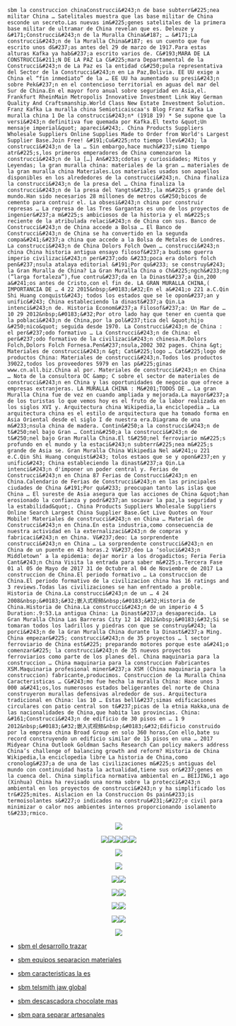 
```
sbm la construccion chinaConstrucci&#243;n de base subterr&#225;nea militar China … Satelitales muestra que las base militar de China esconde un secreto.Las nuevas im&#225;genes satelitales de la primera base militar de ultramar de China revelan que es. Deleuze y &#171;Construcci&#243;n de la Muralla China&#187; … &#171;La construcci&#243;n de la Muralla China&#187; es un cuento que fue escrito unos d&#237;as antes del 29 de marzo de 1917.Para estas alturas Kafka ya hab&#237;a escrito varios de. C&#193;MARA DE LA CONSTRUCCI&#211;N DE LA PAZ La C&#225;mara Departamental de la Construcci&#243;n de La Paz es la entidad c&#250;pula representativa del Sector de la Construcci&#243;n en La Paz,Bolivia. EE UU exige a China el “fin inmediato” de la … EE UU ha aumentado su presi&#243;n sobre Pek&#237;n en el contencioso territorial en aguas del mar del Sur de China.En el mayor foro anual sobre seguridad en Asia,el. Frankfurt RheinMain Metropolis Innovative Investment Link Way German Quality And Craftsmanship.World Class New Estate Investment Solution. Franz Kafka La muralla china Semioticaiscaa's Blog Franz Kafka La muralla china 1 De la construcci&#243;n* (1918 19) * Se supone que la versi&#243;n definitiva fue quemada por Kafka.El texto &quot;Un mensaje imperial&quot; apareci&#243;. China Products Suppliers Wholesale Suppliers Online Supplies Made to Order from World's Largest Supplier Base.Join Free! &#191;Cu&#225;nto tiempo llev&#243; la construcci&#243;n de la … Sin embargo,hace much&#237;simo tiempo atr&#225;s,los primeros emperadores de China comenzaron la construcci&#243;n de la […] An&#233;cdotas y curiosidades; Mitos y Leyendas; la gran muralla china: materiales de la gran … materiales de la gran muralla china Materiales.Los materiales usados son aquellos disponibles en los alrededores de la construcci&#243;n. China finaliza la construcci&#243;n de la presa del … China finaliza la construcci&#243;n de la presa del Yangts&#233;,la m&#225;s grande del mundo.Han sido necesarios 28 millones de metros c&#250;bicos de cemento para contruir el. La obsesi&#243;n china por construir represas … La represa de las Tres Gargantas es uno de los proyectos de ingenier&#237;a m&#225;s ambiciosos de la historia y el m&#225;s reciente de la atribulada relaci&#243;n de China con sus. Banco de Construcci&#243;n de China accede a Bolsa … El Banco de Construcci&#243;n de China se ha convertido en la segunda compa&#241;&#237;a china que accede a la Bolsa de Metales de Londres. La construcci&#243;n de China Dolors Folch Owen … construcci&#243;n china China historia antigua ensayo filosof&#237;a budismo guerra imperio civilizaci&#243;n per&#237;odo &#233;poca era dolors folch pen&#237;nsula atalaya editorial &#191;Por qu&#233; se construy&#243; la Gran Muralla de China? La Gran Muralla China o Ch&#225;ngch&#233;ng (”larga fortaleza”),fue contru&#237;da en la Dinast&#237;a Qin,200 a&#241;os antes de Cristo,con el fin de. LA GRAN MURALLA CHINA,( IMPORTANCIA DE … 4 22 2015&nbsp;&#0183;&#32;En el a&#241;o 221 a.C.Qin Shi Huang conquist&#243; todos los estados que se le opon&#237;an y unific&#243; China estableciendo la dinast&#237;a Qin.La intenci&#243;n de. Historia Econom&#237;a Filosof&#237;a: Un Mar de … 10 29 2012&nbsp;&#0183;&#32;Por otro lado hay que tener en cuenta que la poblaci&#243;n de China,por la pol&#237;tica del &quot;hijo &#250;nico&quot; seguida desde 1970. La Construcci&#243;n de China : el per&#237;odo formativo … La Construcci&#243;n de China: el per&#237;odo formativo de la civilizaci&#243;n chinesa.M.Dolors Folch,Dolors Folch Fornesa.Pen&#237;nsula,2002 302 pages. China &gt; Materiales de construcci&#243;n &gt; Cat&#225;logo … Cat&#225;logo de productos China: Materiales de construcci&#243;n.Todos los productos 39022,todos los proveedores 5979 en las p&#225;ginas www.cn.all.biz.China al por. Materiales de construcci&#243;n en China … Nota de la consultora OC &amp; C sobre el sector de materiales de construcci&#243;n en China y las oportunidades de negocio que ofrece a empresas extranjeras. LA MURALLA CHINA : M&#201;TODOS DE … La gran Muralla China fue de vez en cuando ampliada y mejorada.La mayor&#237;a de los turistas lo que vemos hoy es el fruto de la labor realizada en los siglos XVI y. Arquitectura china Wikipedia,la enciclopedia … La arquitectura china es el estilo de arquitectura que ha tomado forma en Asia Oriental desde el siglo I de nuestra era.Diagrama de una m&#233;nsula china de madera. Contin&#250;a la construcci&#243;n de t&#250;nel bajo Gran … Contin&#250;a la construcci&#243;n de t&#250;nel bajo Gran Muralla China.El t&#250;nel ferroviario m&#225;s profundo en el mundo y la estaci&#243;n subterr&#225;nea m&#225;s grande de Asia se. Gran Muralla China Wikipedia Nel a&#241;u 221 e.C.Qin Shi Huang conquist&#243; tolos estaos que se y opon&#237;en y unific&#243; China estableciendo la dinast&#237;a Qin.La intenci&#243;n d'imponer un poder central y. Ferias de Construcci&#243;n en China 87 Ferias de Construcci&#243;n en China.Calendario de Ferias de Construcci&#243;n en las principales ciudades de China &#191;Por qu&#233; preocupan tanto las islas que China … El sureste de Asia asegura que las acciones de China &quot;han erosionado la confianza y podr&#237;an socavar la paz,la seguridad y la estabilidad&quot;. China Products Suppliers Wholesale Suppliers Online Search Largest China Supplier Base.Get Live Quotes on Your Mobile! Materiales de construcci&#243;n en China … Material de Construcci&#243;n en China.En esta industria,como consecuencia de nuestra actividad en la externalizaci&#243;n de compras y fabricaci&#243;n en China. V&#237;deo: La sorprendente construcci&#243;n en China … La sorprendente construcci&#243;n en China de un puente en 43 horas.2 V&#237;deo La ‘soluci&#243;n Middletown’ a la epidemia: dejar morir a los drogadictos; Feria Feria Cant&#243;n China Visita la entrada para saber m&#225;s.Tercera Fase 01 al 05 de Mayo de 2017 31 de Octubre al 04 de Noviembre de 2017 La construccion de China.El periodo formativo … La construccion de China.El periodo formativo de la civilizacion china has 16 ratings and 3 reviews.Todas las civilizaciones se han enfrentado a proble. Historia de China.La construcci&#243;n de un … 4 24 2008&nbsp;&#0183;&#32;嵌入式视频&nbsp;&#0183;&#32;Historia de China.Historia de China.La construcci&#243;n de un imperio 4 5 Duration:.9:53.La antigua China: La Dinast&#237;a desaparecida. La Gran Muralla China Las Barreras City 12 14 2012&nbsp;&#0183;&#32;Si se tomaran todos los ladrillos y piedras con que se construy&#243; la porci&#243;n de la Gran Muralla China durante la Dinast&#237;a Ming. China empezar&#225; construcci&#243;n de 35 proyectos … l sector ferroviario de China est&#225; preparando motores porque este a&#241;o comenzar&#225; la construcci&#243;n de 35 nuevos proyectos ferroviarios como parte de los planes del. China maquinaria para la construccion … China maquinaria para la construccion Fabricantes XSM.Maquinaria profesional miner&#237;a XSM (China maquinaria para la construccion) fabricante,producimos. Construccion de la Muralla China Caracteristicas … C&#243;mo fue hecha la muralla China: Hace unos 3 000 a&#241;os,los numerosos estados beligerantes del norte de China construyeron murallas defensivas alrededor de sus. Arquitectura tradicional en China: las 10 … Estas bell&#237;simas edificaciones circulares con patio central son t&#237;picas de la etnia Hakka,una de las nacionalidades de China,que habita las provincias. China: &#161;Construcci&#243;n de edificio de 30 pisos en … 1 9 2012&nbsp;&#0183;&#32;嵌入式视频&nbsp;&#0183;&#32;Edificio construido por la empresa china Broad Group en solo 360 horas,Con ello,bate su record construyendo un edificio similar de 15 pisos en una … 2017 Midyear China Outlook Goldman Sachs Research Can policy makers address China’s challenge of balancing growth and reform? Historia de China Wikipedia,la enciclopedia libre La historia de China,como cronolog&#237;a de una de las civilizaciones m&#225;s antiguas del mundo con continuidad hasta la actualidad,tiene sus or&#237;genes en la cuenca del. China simplifica normativa ambiental en … BEIJING,1 ago (Xinhua) China ha revisado una norma sobre la protecci&#243;n ambiental en los proyectos de construcci&#243;n y ha simplificado los tr&#225;mites. Aislacion en la Construccion Os pain&#233;is termoisolantes s&#227;o indicados na constru&#231;&#227;o civil para minimizar o calor nos ambientes internos proporcionando isolamento t&#233;rmico. 
```

<div align="center">

<a href="https://es-crusher.shibang-china.com/github&k=sbm+la+construccion+china"><img src="https://static.shibang-china.com/es/crusher/logo.jpg"></a>

<a href="https://es-crusher.shibang-china.com/github&k=sbm+la+construccion+china"><img src="https://static.shibang-china.com/es/crusher/index.jpg"></a><a href="https://es-crusher.shibang-china.com/material.htmlgithub&k=sbm+la+construccion+china"><img src="https://static.shibang-china.com/es/crusher/material.jpg"></a><a href="https://es-crusher.shibang-china.com/application.htmlgithub&k=sbm+la+construccion+china"><img src="https://static.shibang-china.com/es/crusher/application.jpg"></a><a href="https://es-crusher.shibang-china.com/aboutus.htmlgithub&k=sbm+la+construccion+china"><img src="https://static.shibang-china.com/es/crusher/aboutus.jpg"></a><a href="https://es-crusher.shibang-china.com/contact.htmlgithub&k=sbm+la+construccion+china"><img src="https://static.shibang-china.com/es/crusher/contact.jpg"></a>

<a href="https://es-crusher.shibang-china.com/github&k=sbm+la+construccion+china"><img src="https://static.shibang-china.com/es/crusher/banner.jpg"></a>

<a href="https://swt.shibang-china.com/github&k=sbm+la+construccion+china"><img src="https://static.shibang-china.com/es/crusher/text.jpg"></a>

<a href="https://swt.shibang-china.com/github&k=sbm+la+construccion+china"><img src="https://static.shibang-china.com/es/crusher/chat.jpg"></a><a href="https://es-crusher.shibang-china.com/contact.htmlgithub&k=sbm+la+construccion+china"><img src="https://static.shibang-china.com/es/crusher/message.jpg"></a>

<a href="https://es-crusher.shibang-china.com/products/pe.htmlgithub&k=sbm+la+construccion+china"><img src="https://static.shibang-china.com/es/crusher/pe.jpg"></a><a href="https://es-crusher.shibang-china.com/products/pf.htmlgithub&k=sbm+la+construccion+china"><img src="https://static.shibang-china.com/es/crusher/pf.jpg"></a>

<a href="https://es-crusher.shibang-china.com/products/hpt.htmlgithub&k=sbm+la+construccion+china"><img src="https://static.shibang-china.com/es/crusher/hpt.jpg"></a><a href="https://es-crusher.shibang-china.com/products/vsi.htmlgithub&k=sbm+la+construccion+china"><img src="https://static.shibang-china.com/es/crusher/vsi.jpg"></a>

<a href="https://es-crusher.shibang-china.com/products/klv.htmlgithub&k=sbm+la+construccion+china"><img src="https://static.shibang-china.com/es/crusher/klv.jpg"></a><a href="https://es-crusher.shibang-china.com/products/portable.htmlgithub&k=sbm+la+construccion+china"><img src="https://static.shibang-china.com/es/crusher/portable.jpg"></a>

<a href="https://swt.shibang-china.com/github&k=sbm+la+construccion+china"><img src="https://static.shibang-china.com/es/crusher/case.jpg"></a>

</div>


* [sbm el desarrollo trazar](sbm%20el%20desarrollo%20trazar.md)

* [sbm equipos separacion materiales](sbm%20equipos%20separacion%20materiales.md)

* [sbm caracteristicas la es](sbm%20caracteristicas%20la%20es.md)

* [sbm telsmith jaw global](sbm%20telsmith%20jaw%20global.md)

* [sbm descascadora chocolate mas](sbm%20descascadora%20chocolate%20mas.md)

* [sbm para separar artesanales](sbm%20para%20separar%20artesanales.md)